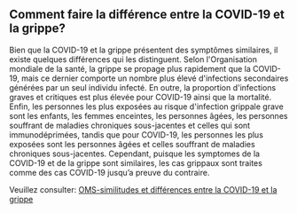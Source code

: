 ## Comment faire la différence entre la COVID-19 et la grippe?

Bien que la COVID-19 et la grippe présentent des symptômes similaires, il existe quelques différences qui les distinguent. Selon l'Organisation mondiale de la santé, la grippe se propage plus rapidement que la COVID-19, mais ce dernier comporte un nombre plus élevé d'infections secondaires générées par un seul individu infecté. En outre, la proportion d'infections graves et critiques est plus élevée pour COVID-19 ainsi que la mortalité. Enfin, les personnes les plus exposées au risque d'infection grippale grave sont les enfants, les femmes enceintes, les personnes âgées, les personnes souffrant de maladies chroniques sous-jacentes et celles qui sont immunodéprimées, tandis que pour COVID-19, les personnes les plus exposées sont les personnes âgées et celles souffrant de maladies chroniques sous-jacentes. Cependant, puisque les symptomes de la COVID-19 et de la grippe sont similaires, les cas grippaux sont traites comme des cas COVID-19 jusqu’a preuve du contraire.

Veuillez consulter: [OMS-similitudes et différences entre la COVID-19 et la grippe](https://www.who.int/fr/emergencies/diseases/novel-coronavirus-2019/question-and-answers-hub/q-a-detail/q-a-similarities-and-differences-covid-19-and-influenza)

